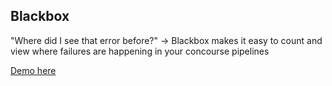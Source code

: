 ## Blackbox

"Where did I see that error before?" -> Blackbox makes it easy to count and view where failures are happening in your concourse pipelines

[Demo here](https://drive.google.com/file/d/1Ucpfg2mS-iu6p8I7HnXN0jLnnj9JAoo7/view?usp=sharing)

